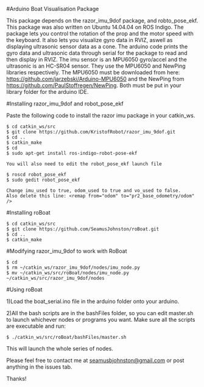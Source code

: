#Arduino Boat Visualisation Package

This package depends on the razor_imu_9dof package, and robto_pose_ekf. This package was also written on Ubuntu 14.04.04 on ROS Indigo.
The package lets you control the rotation of the prop and the motor speed with the keyboard.  It also lets you visualize gyro data in RVIZ, aswell as displaying ultrasonic sensor data as a cone.  The arduino code prints the gyro data and ultrasonic data through serial for the package to read and then display in RVIZ.  The imu sensor is an MPU6050 gyro/accel and the ultrasonic is an HC-SR04 sensor.  They use the MPU6050 and NewPing libraries respectively.  The MPU6050 must be downloaded from here: https://github.com/jarzebski/Arduino-MPU6050 and the NewPing from https://github.com/PaulStoffregen/NewPing.  Both must be put in your library folder for the arduino IDE. 

#Installing razor_imu_9dof and robot_pose_ekf

Paste the following code to install the razor imu package in your catkin_ws.

    $ cd catkin_ws/src
	$ git clone https://github.com/KristofRobot/razor_imu_9dof.git
    $ cd ..
    $ catkin_make
    $ cd
    $ sudo apt-get install ros-indigo-robot-pose-ekf
    
    You will also need to edit the robot_pose_ekf launch file
    
    $ roscd robot_pose_ekf
    $ sudo gedit robot_pose_ekf
    
    Change imu_used to true, odom_used to true and vo_used to false.
    Also delete this line: <remap from="odom" to="pr2_base_odometry/odom" /> 
    
#Installing roBoat 

    $ cd catkin_ws/src
    $ git clone https://github.com/SeamusJohnston/roBoat.git
    $ cd ..
    $ catkin_make
    
#Modifying razor_imu_9dof to work with RoBoat 

    $ cd
    $ rm ~/catkin_ws/razor_imu_9dof/nodes/imu_node.py
    $ mv ~/catkin_ws/src/roBoat/nodes/imu_node.py ~/catkin_ws/src/razor_imu_9dof/nodes
    
#Using roBoat

1)Load the boat_serial.ino file in the arduino folder onto your arduino.

2)All the bash scripts are in the bashFiles folder, so you can edit master.sh to launch whichever nodes or programs you want.  Make sure all the scripts are executable and run:
   
    $ ./catkin_ws/src/roBoat/bashFiles/master.sh

This will launch the whole series of nodes.

Please feel free to contact me at seamusbjohnston@gmail.com or post anything in the issues tab.

Thanks!
